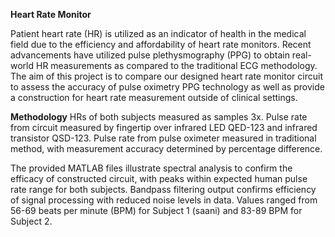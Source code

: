**Heart Rate Monitor**

Patient heart rate (HR) is utilized as an indicator of health in the medical field due to the efficiency and affordability of heart rate monitors. Recent advancements have utilized pulse plethysmography (PPG) to obtain real-world HR measurements as compared to the traditional ECG methodology. The aim of this project is to compare our designed heart rate monitor circuit to assess the accuracy of pulse oximetry PPG technology as well as provide a construction for heart rate measurement outside of clinical settings. 

**Methodology** HRs of both subjects measured as samples 3x. Pulse rate from circuit measured by fingertip over infrared LED QED-123 and infrared transistor QSD-123. Pulse rate from pulse oximeter measured in traditional method, with measurement accuracy determined by percentage difference. 

The provided MATLAB files illustrate spectral analysis to confirm the efficacy of constructed circuit, with peaks within expected human pulse rate range for both subjects. Bandpass filtering output confirms efficiency of signal processing with reduced noise levels in data. Values ranged from 56-69 beats per minute (BPM) for Subject 1 (saani) and 83-89 BPM for Subject 2. 
